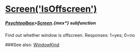 # [Screen('IsOffscreen')](Screen-IsOffscreen) 
##### [Psychtoolbox](Pyschtoolbox)>[Screen](Screen).{mex*} subfunction


Find out whether window is offscreen.  Responses: 1=yes; 0=no  


###See also:
[WindowKind](Screen-WindowKind)
